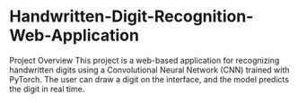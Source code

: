 # Handwritten-Digit-Recognition-Web-Application
Project Overview  This project is a web-based application for recognizing handwritten digits using a Convolutional Neural Network (CNN) trained with PyTorch. The user can draw a digit on the interface, and the model predicts the digit in real time.
